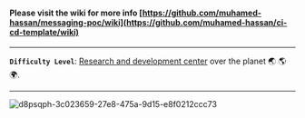 #### Please visit the wiki for more info [https://github.com/muhamed-hassan/messaging-poc/wiki](https://github.com/muhamed-hassan/ci-cd-template/wiki)

***

**`Difficulty Level`**: [Research and development center](https://en.wikipedia.org/wiki/Research_and_development) over the planet 🌏 🌎 🌍.

***

![d8psqph-3c023659-27e8-475a-9d15-e8f0212ccc73](https://github.com/user-attachments/assets/f64e1063-ff0b-46c2-ad7d-eec2013f40b6)
